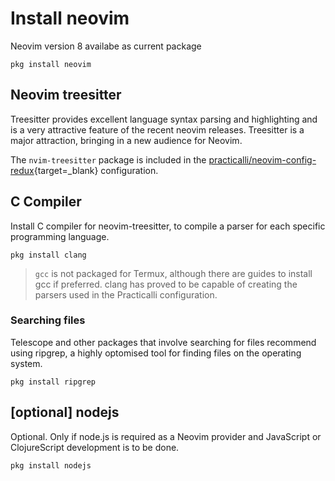 # Install neovim

Neovim version 8 availabe as current package

```
pkg install neovim
```

<!-- TODO: Is there a PPA for development version of Neovim? -->


## Neovim treesitter

Treesitter provides excellent language syntax parsing and highlighting and is a very attractive feature of the recent neovim releases.  Treesitter is a major attraction, bringing in a new audience for Neovim.

The `nvim-treesitter` package is included in the [practicalli/neovim-config-redux](https://github.com/practicalli/neovim-config-redux){target=_blank} configuration.


## C Compiler

Install C compiler for neovim-treesitter, to compile a parser for each specific programming language.

```
pkg install clang
```

> `gcc` is not packaged for Termux, although there are guides to install gcc if preferred. clang has proved to be capable of creating the parsers used in the Practicalli configuration.


### Searching files

Telescope and other packages that involve searching for files recommend using ripgrep, a highly optomised tool for finding files on the operating system.

```
pkg install ripgrep
```


## [optional] nodejs

Optional.  Only if node.js is required as a Neovim provider and JavaScript or ClojureScript development is to be done.

```
pkg install nodejs
```
